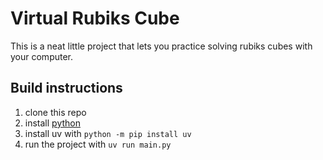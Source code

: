 # Virtual Rubiks Cube

This is a neat little project that lets you practice solving rubiks cubes with your computer.


## Build instructions

1. clone this repo
2. install [python](https://www.python.org/downloads/)
3. install uv with `python -m pip install uv`
4. run the project with `uv run main.py`

